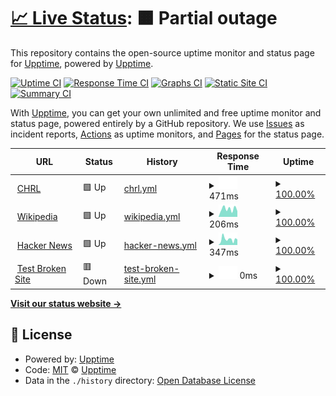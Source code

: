 # [📈 Live Status](https://status.mesa.enterprises): <!--live status--> **🟧 Partial outage**

This repository contains the open-source uptime monitor and status page for [Upptime](https://upptime.js.org), powered by [Upptime](https://github.com/upptime/upptime).

[![Uptime CI](https://github.com/upptime/upptime/workflows/Uptime%20CI/badge.svg)](https://github.com/upptime/upptime/actions?query=workflow%3A%22Uptime+CI%22)
[![Response Time CI](https://github.com/upptime/upptime/workflows/Response%20Time%20CI/badge.svg)](https://github.com/upptime/upptime/actions?query=workflow%3A%22Response+Time+CI%22)
[![Graphs CI](https://github.com/upptime/upptime/workflows/Graphs%20CI/badge.svg)](https://github.com/upptime/upptime/actions?query=workflow%3A%22Graphs+CI%22)
[![Static Site CI](https://github.com/upptime/upptime/workflows/Static%20Site%20CI/badge.svg)](https://github.com/upptime/upptime/actions?query=workflow%3A%22Static+Site+CI%22)
[![Summary CI](https://github.com/upptime/upptime/workflows/Summary%20CI/badge.svg)](https://github.com/upptime/upptime/actions?query=workflow%3A%22Summary+CI%22)

With [Upptime](https://upptime.js.org), you can get your own unlimited and free uptime monitor and status page, powered entirely by a GitHub repository. We use [Issues](https://github.com/upptime/upptime/issues) as incident reports, [Actions](https://github.com/upptime/upptime/actions) as uptime monitors, and [Pages](https://status.mesa.enterprises) for the status page.

<!--start: status pages-->
<!-- This summary is generated by Upptime (https://github.com/upptime/upptime) -->
<!-- Do not edit this manually, your changes will be overwritten -->
<!-- prettier-ignore -->
| URL | Status | History | Response Time | Uptime |
| --- | ------ | ------- | ------------- | ------ |
| <img alt="" src="https://icons.duckduckgo.com/ip3/mesa.accesschrl.com.ico" height="13"> [CHRL](https://mesa.accesschrl.com) | 🟩 Up | [chrl.yml](https://github.com/mstofflett/chrlstatus/commits/HEAD/history/chrl.yml) | <details><summary><img alt="Response time graph" src="./graphs/chrl/response-time-week.png" height="20"> 471ms</summary><br><a href="https://status.mesa.enterprises/history/chrl"><img alt="Response time 442" src="https://img.shields.io/endpoint?url=https%3A%2F%2Fraw.githubusercontent.com%2Fmstofflett%2Fchrlstatus%2FHEAD%2Fapi%2Fchrl%2Fresponse-time.json"></a><br><a href="https://status.mesa.enterprises/history/chrl"><img alt="24-hour response time 418" src="https://img.shields.io/endpoint?url=https%3A%2F%2Fraw.githubusercontent.com%2Fmstofflett%2Fchrlstatus%2FHEAD%2Fapi%2Fchrl%2Fresponse-time-day.json"></a><br><a href="https://status.mesa.enterprises/history/chrl"><img alt="7-day response time 471" src="https://img.shields.io/endpoint?url=https%3A%2F%2Fraw.githubusercontent.com%2Fmstofflett%2Fchrlstatus%2FHEAD%2Fapi%2Fchrl%2Fresponse-time-week.json"></a><br><a href="https://status.mesa.enterprises/history/chrl"><img alt="30-day response time 562" src="https://img.shields.io/endpoint?url=https%3A%2F%2Fraw.githubusercontent.com%2Fmstofflett%2Fchrlstatus%2FHEAD%2Fapi%2Fchrl%2Fresponse-time-month.json"></a><br><a href="https://status.mesa.enterprises/history/chrl"><img alt="1-year response time 432" src="https://img.shields.io/endpoint?url=https%3A%2F%2Fraw.githubusercontent.com%2Fmstofflett%2Fchrlstatus%2FHEAD%2Fapi%2Fchrl%2Fresponse-time-year.json"></a></details> | <details><summary><a href="https://status.mesa.enterprises/history/chrl">100.00%</a></summary><a href="https://status.mesa.enterprises/history/chrl"><img alt="All-time uptime 98.67%" src="https://img.shields.io/endpoint?url=https%3A%2F%2Fraw.githubusercontent.com%2Fmstofflett%2Fchrlstatus%2FHEAD%2Fapi%2Fchrl%2Fuptime.json"></a><br><a href="https://status.mesa.enterprises/history/chrl"><img alt="24-hour uptime 100.00%" src="https://img.shields.io/endpoint?url=https%3A%2F%2Fraw.githubusercontent.com%2Fmstofflett%2Fchrlstatus%2FHEAD%2Fapi%2Fchrl%2Fuptime-day.json"></a><br><a href="https://status.mesa.enterprises/history/chrl"><img alt="7-day uptime 100.00%" src="https://img.shields.io/endpoint?url=https%3A%2F%2Fraw.githubusercontent.com%2Fmstofflett%2Fchrlstatus%2FHEAD%2Fapi%2Fchrl%2Fuptime-week.json"></a><br><a href="https://status.mesa.enterprises/history/chrl"><img alt="30-day uptime 100.00%" src="https://img.shields.io/endpoint?url=https%3A%2F%2Fraw.githubusercontent.com%2Fmstofflett%2Fchrlstatus%2FHEAD%2Fapi%2Fchrl%2Fuptime-month.json"></a><br><a href="https://status.mesa.enterprises/history/chrl"><img alt="1-year uptime 98.57%" src="https://img.shields.io/endpoint?url=https%3A%2F%2Fraw.githubusercontent.com%2Fmstofflett%2Fchrlstatus%2FHEAD%2Fapi%2Fchrl%2Fuptime-year.json"></a></details>
| <img alt="" src="https://icons.duckduckgo.com/ip3/en.wikipedia.org.ico" height="13"> [Wikipedia](https://en.wikipedia.org) | 🟩 Up | [wikipedia.yml](https://github.com/mstofflett/chrlstatus/commits/HEAD/history/wikipedia.yml) | <details><summary><img alt="Response time graph" src="./graphs/wikipedia/response-time-week.png" height="20"> 206ms</summary><br><a href="https://status.mesa.enterprises/history/wikipedia"><img alt="Response time 209" src="https://img.shields.io/endpoint?url=https%3A%2F%2Fraw.githubusercontent.com%2Fmstofflett%2Fchrlstatus%2FHEAD%2Fapi%2Fwikipedia%2Fresponse-time.json"></a><br><a href="https://status.mesa.enterprises/history/wikipedia"><img alt="24-hour response time 314" src="https://img.shields.io/endpoint?url=https%3A%2F%2Fraw.githubusercontent.com%2Fmstofflett%2Fchrlstatus%2FHEAD%2Fapi%2Fwikipedia%2Fresponse-time-day.json"></a><br><a href="https://status.mesa.enterprises/history/wikipedia"><img alt="7-day response time 206" src="https://img.shields.io/endpoint?url=https%3A%2F%2Fraw.githubusercontent.com%2Fmstofflett%2Fchrlstatus%2FHEAD%2Fapi%2Fwikipedia%2Fresponse-time-week.json"></a><br><a href="https://status.mesa.enterprises/history/wikipedia"><img alt="30-day response time 185" src="https://img.shields.io/endpoint?url=https%3A%2F%2Fraw.githubusercontent.com%2Fmstofflett%2Fchrlstatus%2FHEAD%2Fapi%2Fwikipedia%2Fresponse-time-month.json"></a><br><a href="https://status.mesa.enterprises/history/wikipedia"><img alt="1-year response time 211" src="https://img.shields.io/endpoint?url=https%3A%2F%2Fraw.githubusercontent.com%2Fmstofflett%2Fchrlstatus%2FHEAD%2Fapi%2Fwikipedia%2Fresponse-time-year.json"></a></details> | <details><summary><a href="https://status.mesa.enterprises/history/wikipedia">100.00%</a></summary><a href="https://status.mesa.enterprises/history/wikipedia"><img alt="All-time uptime 100.00%" src="https://img.shields.io/endpoint?url=https%3A%2F%2Fraw.githubusercontent.com%2Fmstofflett%2Fchrlstatus%2FHEAD%2Fapi%2Fwikipedia%2Fuptime.json"></a><br><a href="https://status.mesa.enterprises/history/wikipedia"><img alt="24-hour uptime 100.00%" src="https://img.shields.io/endpoint?url=https%3A%2F%2Fraw.githubusercontent.com%2Fmstofflett%2Fchrlstatus%2FHEAD%2Fapi%2Fwikipedia%2Fuptime-day.json"></a><br><a href="https://status.mesa.enterprises/history/wikipedia"><img alt="7-day uptime 100.00%" src="https://img.shields.io/endpoint?url=https%3A%2F%2Fraw.githubusercontent.com%2Fmstofflett%2Fchrlstatus%2FHEAD%2Fapi%2Fwikipedia%2Fuptime-week.json"></a><br><a href="https://status.mesa.enterprises/history/wikipedia"><img alt="30-day uptime 100.00%" src="https://img.shields.io/endpoint?url=https%3A%2F%2Fraw.githubusercontent.com%2Fmstofflett%2Fchrlstatus%2FHEAD%2Fapi%2Fwikipedia%2Fuptime-month.json"></a><br><a href="https://status.mesa.enterprises/history/wikipedia"><img alt="1-year uptime 100.00%" src="https://img.shields.io/endpoint?url=https%3A%2F%2Fraw.githubusercontent.com%2Fmstofflett%2Fchrlstatus%2FHEAD%2Fapi%2Fwikipedia%2Fuptime-year.json"></a></details>
| <img alt="" src="https://icons.duckduckgo.com/ip3/news.ycombinator.com.ico" height="13"> [Hacker News](https://news.ycombinator.com) | 🟩 Up | [hacker-news.yml](https://github.com/mstofflett/chrlstatus/commits/HEAD/history/hacker-news.yml) | <details><summary><img alt="Response time graph" src="./graphs/hacker-news/response-time-week.png" height="20"> 347ms</summary><br><a href="https://status.mesa.enterprises/history/hacker-news"><img alt="Response time 303" src="https://img.shields.io/endpoint?url=https%3A%2F%2Fraw.githubusercontent.com%2Fmstofflett%2Fchrlstatus%2FHEAD%2Fapi%2Fhacker-news%2Fresponse-time.json"></a><br><a href="https://status.mesa.enterprises/history/hacker-news"><img alt="24-hour response time 405" src="https://img.shields.io/endpoint?url=https%3A%2F%2Fraw.githubusercontent.com%2Fmstofflett%2Fchrlstatus%2FHEAD%2Fapi%2Fhacker-news%2Fresponse-time-day.json"></a><br><a href="https://status.mesa.enterprises/history/hacker-news"><img alt="7-day response time 347" src="https://img.shields.io/endpoint?url=https%3A%2F%2Fraw.githubusercontent.com%2Fmstofflett%2Fchrlstatus%2FHEAD%2Fapi%2Fhacker-news%2Fresponse-time-week.json"></a><br><a href="https://status.mesa.enterprises/history/hacker-news"><img alt="30-day response time 295" src="https://img.shields.io/endpoint?url=https%3A%2F%2Fraw.githubusercontent.com%2Fmstofflett%2Fchrlstatus%2FHEAD%2Fapi%2Fhacker-news%2Fresponse-time-month.json"></a><br><a href="https://status.mesa.enterprises/history/hacker-news"><img alt="1-year response time 304" src="https://img.shields.io/endpoint?url=https%3A%2F%2Fraw.githubusercontent.com%2Fmstofflett%2Fchrlstatus%2FHEAD%2Fapi%2Fhacker-news%2Fresponse-time-year.json"></a></details> | <details><summary><a href="https://status.mesa.enterprises/history/hacker-news">100.00%</a></summary><a href="https://status.mesa.enterprises/history/hacker-news"><img alt="All-time uptime 99.98%" src="https://img.shields.io/endpoint?url=https%3A%2F%2Fraw.githubusercontent.com%2Fmstofflett%2Fchrlstatus%2FHEAD%2Fapi%2Fhacker-news%2Fuptime.json"></a><br><a href="https://status.mesa.enterprises/history/hacker-news"><img alt="24-hour uptime 100.00%" src="https://img.shields.io/endpoint?url=https%3A%2F%2Fraw.githubusercontent.com%2Fmstofflett%2Fchrlstatus%2FHEAD%2Fapi%2Fhacker-news%2Fuptime-day.json"></a><br><a href="https://status.mesa.enterprises/history/hacker-news"><img alt="7-day uptime 100.00%" src="https://img.shields.io/endpoint?url=https%3A%2F%2Fraw.githubusercontent.com%2Fmstofflett%2Fchrlstatus%2FHEAD%2Fapi%2Fhacker-news%2Fuptime-week.json"></a><br><a href="https://status.mesa.enterprises/history/hacker-news"><img alt="30-day uptime 99.96%" src="https://img.shields.io/endpoint?url=https%3A%2F%2Fraw.githubusercontent.com%2Fmstofflett%2Fchrlstatus%2FHEAD%2Fapi%2Fhacker-news%2Fuptime-month.json"></a><br><a href="https://status.mesa.enterprises/history/hacker-news"><img alt="1-year uptime 99.94%" src="https://img.shields.io/endpoint?url=https%3A%2F%2Fraw.githubusercontent.com%2Fmstofflett%2Fchrlstatus%2FHEAD%2Fapi%2Fhacker-news%2Fuptime-year.json"></a></details>
| <img alt="" src="https://icons.duckduckgo.com/ip3/thissitedoesnotexist.koj.co.ico" height="13"> [Test Broken Site](https://thissitedoesnotexist.koj.co) | 🟥 Down | [test-broken-site.yml](https://github.com/mstofflett/chrlstatus/commits/HEAD/history/test-broken-site.yml) | <details><summary><img alt="Response time graph" src="./graphs/test-broken-site/response-time-week.png" height="20"> 0ms</summary><br><a href="https://status.mesa.enterprises/history/test-broken-site"><img alt="Response time 0" src="https://img.shields.io/endpoint?url=https%3A%2F%2Fraw.githubusercontent.com%2Fmstofflett%2Fchrlstatus%2FHEAD%2Fapi%2Ftest-broken-site%2Fresponse-time.json"></a><br><a href="https://status.mesa.enterprises/history/test-broken-site"><img alt="24-hour response time 0" src="https://img.shields.io/endpoint?url=https%3A%2F%2Fraw.githubusercontent.com%2Fmstofflett%2Fchrlstatus%2FHEAD%2Fapi%2Ftest-broken-site%2Fresponse-time-day.json"></a><br><a href="https://status.mesa.enterprises/history/test-broken-site"><img alt="7-day response time 0" src="https://img.shields.io/endpoint?url=https%3A%2F%2Fraw.githubusercontent.com%2Fmstofflett%2Fchrlstatus%2FHEAD%2Fapi%2Ftest-broken-site%2Fresponse-time-week.json"></a><br><a href="https://status.mesa.enterprises/history/test-broken-site"><img alt="30-day response time 0" src="https://img.shields.io/endpoint?url=https%3A%2F%2Fraw.githubusercontent.com%2Fmstofflett%2Fchrlstatus%2FHEAD%2Fapi%2Ftest-broken-site%2Fresponse-time-month.json"></a><br><a href="https://status.mesa.enterprises/history/test-broken-site"><img alt="1-year response time 0" src="https://img.shields.io/endpoint?url=https%3A%2F%2Fraw.githubusercontent.com%2Fmstofflett%2Fchrlstatus%2FHEAD%2Fapi%2Ftest-broken-site%2Fresponse-time-year.json"></a></details> | <details><summary><a href="https://status.mesa.enterprises/history/test-broken-site">100.00%</a></summary><a href="https://status.mesa.enterprises/history/test-broken-site"><img alt="All-time uptime 100.00%" src="https://img.shields.io/endpoint?url=https%3A%2F%2Fraw.githubusercontent.com%2Fmstofflett%2Fchrlstatus%2FHEAD%2Fapi%2Ftest-broken-site%2Fuptime.json"></a><br><a href="https://status.mesa.enterprises/history/test-broken-site"><img alt="24-hour uptime 100.00%" src="https://img.shields.io/endpoint?url=https%3A%2F%2Fraw.githubusercontent.com%2Fmstofflett%2Fchrlstatus%2FHEAD%2Fapi%2Ftest-broken-site%2Fuptime-day.json"></a><br><a href="https://status.mesa.enterprises/history/test-broken-site"><img alt="7-day uptime 100.00%" src="https://img.shields.io/endpoint?url=https%3A%2F%2Fraw.githubusercontent.com%2Fmstofflett%2Fchrlstatus%2FHEAD%2Fapi%2Ftest-broken-site%2Fuptime-week.json"></a><br><a href="https://status.mesa.enterprises/history/test-broken-site"><img alt="30-day uptime 100.00%" src="https://img.shields.io/endpoint?url=https%3A%2F%2Fraw.githubusercontent.com%2Fmstofflett%2Fchrlstatus%2FHEAD%2Fapi%2Ftest-broken-site%2Fuptime-month.json"></a><br><a href="https://status.mesa.enterprises/history/test-broken-site"><img alt="1-year uptime 100.00%" src="https://img.shields.io/endpoint?url=https%3A%2F%2Fraw.githubusercontent.com%2Fmstofflett%2Fchrlstatus%2FHEAD%2Fapi%2Ftest-broken-site%2Fuptime-year.json"></a></details>

<!--end: status pages-->

[**Visit our status website →**](https://status.mesa.enterprises)

## 📄 License

- Powered by: [Upptime](https://github.com/upptime/upptime)
- Code: [MIT](./LICENSE) © [Upptime](https://upptime.js.org)
- Data in the `./history` directory: [Open Database License](https://opendatacommons.org/licenses/odbl/1-0/)
